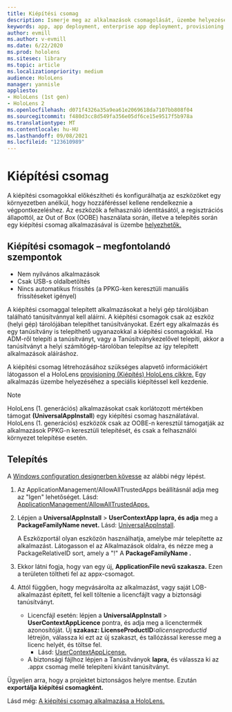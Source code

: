 ```yaml
---
title: Kiépítési csomag
description: Ismerje meg az alkalmazások csomagolását, üzembe helyezését, üzembe helyezését és vállalati alkalmazások üzembe helyezését HoloLens eszközök esetében.
keywords: app, app deployment, enterprise app deployment, provisioning
author: evmill
ms.author: v-evmill
ms.date: 6/22/2020
ms.prod: hololens
ms.sitesec: library
ms.topic: article
ms.localizationpriority: medium
audience: HoloLens
manager: yannisle
appliesto:
- HoloLens (1st gen)
- HoloLens 2
ms.openlocfilehash: d071f4326a35a9ea61e2069618da7107bb808f04
ms.sourcegitcommit: f480d3cc8d549fa356e05df6ce15e9517f5b978a
ms.translationtype: MT
ms.contentlocale: hu-HU
ms.lasthandoff: 09/08/2021
ms.locfileid: "123610989"
---
```

# <a name="provisioning-package"></a>Kiépítési csomag

A kiépítési csomagokkal előkészítheti és konfigurálhatja az eszközöket egy környezetben anélkül, hogy hozzáféréssel kellene rendelkeznie a végpontkezeléshez. Az eszközök a felhasználó identitásától, a regisztrációs állapottól, az Out of Box (OOBE) használata során, illetve a telepítés során egy kiépítési csomag alkalmazásával is üzembe [helyezhetők.](/hololens/hololens-provisioning##apply-a-provisioning-package-to-hololens-during-setup)

## <a name="provisioning-packages-considerations"></a>Kiépítési csomagok – megfontolandó szempontok

* Nem nyilvános alkalmazások
* Csak USB-s oldalbetöltés
* Nincs automatikus frissítés (a PPKG-ken keresztüli manuális frissítéseket igényel)

A kiépítési csomaggal telepített alkalmazásokat a helyi gép tárolójában található tanúsítvánnyal kell aláírni. A kiépítési csomagok csak az eszköz (helyi gép) tárolójában telepíthet tanúsítványokat. Ezért egy alkalmazás és egy tanúsítvány is telepíthető ugyanazokkal a kiépítési csomagokkal. Ha ADM-ről telepíti a tanúsítványt, vagy a Tanúsítványkezelővel telepíti, akkor a tanúsítványt a helyi számítógép-tárolóban telepítse az így telepített alkalmazások aláíráshoz. [](certificate-manager.md)

A kiépítési csomag létrehozásához szükséges alapvető információkért látogasson el a HoloLens [provisioning (Kiépítés) HoloLens cikkre.](/hololens/hololens-provisioning) Egy alkalmazás üzembe helyezéséhez a speciális kiépítéssel kell kezdenie.

> [!NOTE]
> HoloLens (1. generációs) alkalmazásokat csak korlátozott mértékben támogat **(UniversalAppInstall**) egy kiépítési csomag használatával. HoloLens (1. generációs) eszközök csak az OOBE-n keresztül támogatják az alkalmazások PPKG-n keresztüli telepítését, és csak a felhasználói környezet telepítése esetén.

## <a name="setup"></a>Telepítés

A [Windows configuration designerben kövesse](https://www.microsoft.com/store/productId/9NBLGGH4TX22) az alábbi négy lépést.

1. Az ApplicationManagement/AllowAllTrustedApps beállításnál adja meg az "Igen" lehetőséget. Lásd: [ApplicationManagement/AllowAllTrustedApps.](/windows/client-management/mdm/policy-csp-applicationmanagement#applicationmanagement-allowalltrustedapps)

2. Lépjen a **UniversalAppInstall**  >  **UserContextApp lapra, és adja** meg a **PackageFamilyName nevet.** Lásd: [UniversalAppInstall](/windows/configuration/wcd/wcd-universalappinstall).

   A Eszközportál olyan eszközön használhatja, amelybe már telepítette az alkalmazást. Látogasson el az Alkalmazások oldalra, és nézze meg a PackageRelativeID sort, amely a "!" A **PackageFamilyName .**

3. Ekkor látni fogja, hogy van egy új, **ApplicationFile nevű szakasza.** Ezen a területen töltheti fel az appx-csomagot.

4. Attól függően, hogy megvásárolta az alkalmazást, vagy saját LOB-alkalmazást épített, fel kell töltenie a licencfájlt vagy a biztonsági tanúsítványt.

    - Licencfájl esetén: lépjen a **UniversalAppInstall**  >  **UserContextAppLicence** pontra, és adja meg a licenctermék azonosítóját. Új <b>szakasz: LicenseProductID:</b><i>alicenseproductid</i> létrejön, válassza ki ezt az új szakaszt, és tallózással keresse meg a licenc helyét, és töltse fel.
        - Lásd: [UserContextAppLicense.](/windows/configuration/wcd/wcd-universalappinstall#usercontextapplicense)
    - A biztonsági fájlhoz lépjen a Tanúsítványok **lapra,** és válassza ki az .appx csomag mellé telepíteni kívánt tanúsítványt.

Ügyeljen arra, hogy a projektet biztonságos helyre mentse. Ezután **exportálja** **kiépítési csomagként.**  

Lásd még: [A kiépítési csomag alkalmazása a HoloLens.](/hololens/hololens-provisioning#apply-a-provisioning-package-to-hololens-during-setup)

